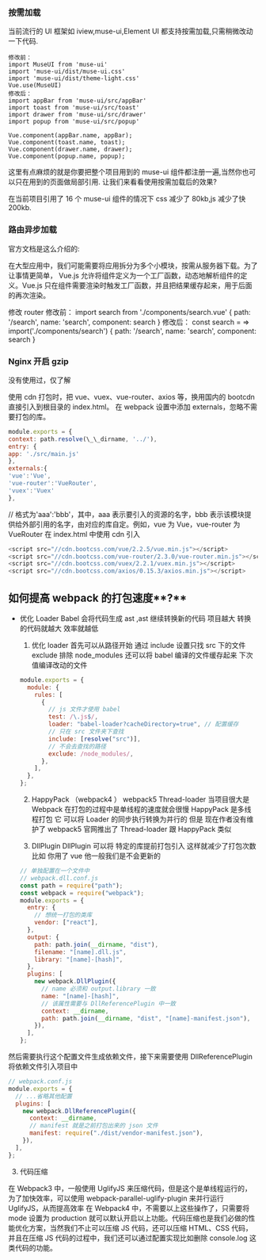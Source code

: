 ### 按需加载

当前流行的 UI 框架如 iview,muse-ui,Element UI 都支持按需加载,只需稍微改动一下代码.

```
修改前：
import MuseUI from 'muse-ui'
import 'muse-ui/dist/muse-ui.css'
import 'muse-ui/dist/theme-light.css'
Vue.use(MuseUI)
修改后：
import appBar from 'muse-ui/src/appBar'
import toast from 'muse-ui/src/toast'
import drawer from 'muse-ui/src/drawer'
import popup from 'muse-ui/src/popup'

Vue.component(appBar.name, appBar);
Vue.component(toast.name, toast);
Vue.component(drawer.name, drawer);
Vue.component(popup.name, popup);
```

这里有点麻烦的就是你要把整个项目用到的 muse-ui 组件都注册一遍,当然你也可以只在用到的页面做局部引用.
让我们来看看使用按需加载后的效果?

在当前项目引用了 16 个 muse-ui 组件的情况下 css 减少了 80kb,js 减少了快 200kb.

### 路由异步加载

官方文档是这么介绍的:

在大型应用中，我们可能需要将应用拆分为多个小模块，按需从服务器下载。为了让事情更简单， Vue.js 允许将组件定义为一个工厂函数，动态地解析组件的定义。Vue.js 只在组件需要渲染时触发工厂函数，并且把结果缓存起来，用于后面的再次渲染。

修改 router
修改前：
import search from './components/search.vue'
{
path: '/search',
name: 'search',
component: search
}
修改后：
const search = => import('./components/search')
{
path: '/search',
name: 'search',
component: search
}

### Nginx 开启 gzip

没有使用过，仅了解

使用 cdn
打包时，把 vue、vuex、vue-router、axios 等，换用国内的 bootcdn 直接引入到根目录的 index.html。
在 webpack 设置中添加 externals，忽略不需要打包的库。

```js
module.exports = {
context: path.resolve(\_\_dirname, '../'),
entry: {
app: './src/main.js'
},
externals:{
'vue':'Vue',
'vue-router':'VueRouter',
'vuex':'Vuex'
},
```

// 格式为'aaa':'bbb'，其中，aaa 表示要引入的资源的名字，bbb 表示该模块提供给外部引用的名字，由对应的库自定。例如，vue 为 Vue，vue-router 为 VueRouter
在 index.html 中使用 cdn 引入

```js
<script src="//cdn.bootcss.com/vue/2.2.5/vue.min.js"></script>
<script src="//cdn.bootcss.com/vue-router/2.3.0/vue-router.min.js"></script>
<script src="//cdn.bootcss.com/vuex/2.2.1/vuex.min.js"></script>
<script src="//cdn.bootcss.com/axios/0.15.3/axios.min.js"></script>


```

## 如何提⾼ webpack 的打包速度**?**

- 优化 Loader
  Babel 会将代码生成 ast ,ast 继续转换新的代码 项目越大 转换的代码就越大 效率就越低

  1. 优化 loader 首先可以从路径开始 通过 include 设置只找 src 下的文件 exclude 排除 node_modules 还可以将 babel 编译的文件缓存起来 下次值编译改动的文件

  ```js
  module.exports = {
    module: {
      rules: [
        {
          // js 文件才使用 babel
          test: /\.js$/,
          loader: "babel-loader?cacheDirectory=true", // 配置缓存
          // 只在 src 文件夹下查找
          include: [resolve("src")],
          // 不会去查找的路径
          exclude: /node_modules/,
        },
      ],
    },
  };
  ```

  2. HappyPack （webpack4 ） webpack5 Thread-loader
     当项目很大是 Webpack 在打包的过程中是单线程的速度就会很慢 HappyPack 是多线程打包 它 可以将 Loader 的同步执行转换为并行的
     但是 现在作者没有维护了
     webpack5 官网推出了 Thread-loader 跟 HappyPack 类似

  3. DllPlugin
     DllPlugin 可以将 特定的库提前打包引入 这样就减少了打包次数 比如 你用了 vue 他一般我们是不会更新的

  ```js
  // 单独配置在一个文件中
  // webpack.dll.conf.js
  const path = require("path");
  const webpack = require("webpack");
  module.exports = {
    entry: {
      // 想统一打包的类库
      vendor: ["react"],
    },
    output: {
      path: path.join(__dirname, "dist"),
      filename: "[name].dll.js",
      library: "[name]-[hash]",
    },
    plugins: [
      new webpack.DllPlugin({
        // name 必须和 output.library 一致
        name: "[name]-[hash]",
        // 该属性需要与 DllReferencePlugin 中一致
        context: __dirname,
        path: path.join(__dirname, "dist", "[name]-manifest.json"),
      }),
    ],
  };
  ```

然后需要执行这个配置文件生成依赖文件，接下来需要使用 DllReferencePlugin 将依赖文件引入项目中

```js
// webpack.conf.js
module.exports = {
  // ...省略其他配置
  plugins: [
    new webpack.DllReferencePlugin({
      context: __dirname,
      // manifest 就是之前打包出来的 json 文件
      manifest: require("./dist/vendor-manifest.json"),
    }),
  ],
};
```

3. 代码压缩

在 Webpack3 中，一般使用 UglifyJS 来压缩代码，但是这个是单线程运行的，为了加快效率，可以使用 webpack-parallel-uglify-plugin 来并行运行 UglifyJS，从而提高效率
在 Webpack4 中，不需要以上这些操作了，只需要将 mode 设置为 production 就可以默认开启以上功能。代码压缩也是我们必做的性能优化方案，当然我们不止可以压缩 JS 代码，还可以压缩 HTML、CSS 代码，并且在压缩 JS 代码的过程中，我们还可以通过配置实现比如删除 console.log 这类代码的功能。

